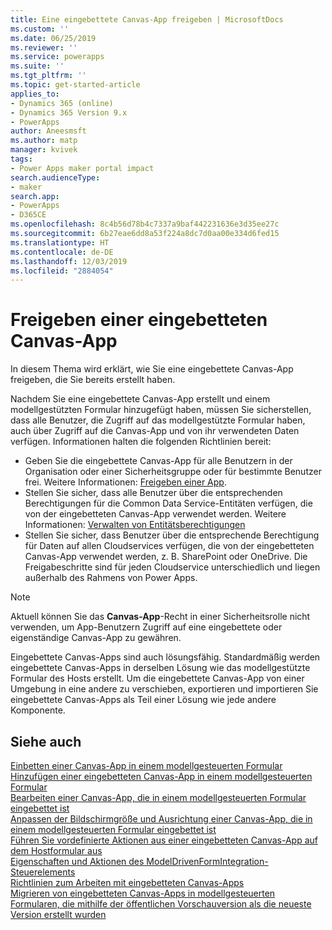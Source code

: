```yaml
---
title: Eine eingebettete Canvas-App freigeben | MicrosoftDocs
ms.custom: ''
ms.date: 06/25/2019
ms.reviewer: ''
ms.service: powerapps
ms.suite: ''
ms.tgt_pltfrm: ''
ms.topic: get-started-article
applies_to:
- Dynamics 365 (online)
- Dynamics 365 Version 9.x
- PowerApps
author: Aneesmsft
ms.author: matp
manager: kvivek
tags:
- Power Apps maker portal impact
search.audienceType:
- maker
search.app:
- PowerApps
- D365CE
ms.openlocfilehash: 8c4b56d78b4c7337a9baf442231636e3d35ee27c
ms.sourcegitcommit: 6b27eae6dd8a53f224a8dc7d0aa00e334d6fed15
ms.translationtype: HT
ms.contentlocale: de-DE
ms.lasthandoff: 12/03/2019
ms.locfileid: "2884054"
---
```

# <a name="share-an-embedded-canvas-app"></a>Freigeben einer eingebetteten Canvas-App
In diesem Thema wird erklärt, wie Sie eine eingebettete Canvas-App freigeben, die Sie bereits erstellt haben.

Nachdem Sie eine eingebettete Canvas-App erstellt und einem modellgestützten Formular hinzugefügt haben, müssen Sie sicherstellen, dass alle Benutzer, die Zugriff auf das modellgestützte Formular haben, auch über Zugriff auf die Canvas-App und von ihr verwendeten Daten verfügen. Informationen halten die folgenden Richtlinien bereit:
-   Geben Sie die eingebettete Canvas-App für alle Benutzern in der Organisation oder einer Sicherheitsgruppe oder für bestimmte Benutzer frei. Weitere Informationen: [Freigeben einer App](../canvas-apps/share-app.md#share-an-app).
-   Stellen Sie sicher, dass alle Benutzer über die entsprechenden Berechtigungen für die Common Data Service-Entitäten verfügen, die von der eingebetteten Canvas-App verwendet werden. Weitere Informationen: [Verwalten von Entitätsberechtigungen](../canvas-apps/share-app.md#manage-entity-permissions)
-   Stellen Sie sicher, dass Benutzer über die entsprechende Berechtigung für Daten auf allen Cloudservices verfügen, die von der eingebetteten Canvas-App verwendet werden, z. B. SharePoint oder OneDrive. Die Freigabeschritte sind für jeden Cloudservice unterschiedlich und liegen außerhalb des Rahmens von Power Apps.

> [!NOTE]
> Aktuell können Sie das **Canvas-App**-Recht in einer Sicherheitsrolle nicht verwenden, um App-Benutzern Zugriff auf eine eingebettete oder eigenständige Canvas-App zu gewähren.

Eingebettete Canvas-Apps sind auch lösungsfähig. Standardmäßig werden eingebettete Canvas-Apps in derselben Lösung wie das modellgestützte Formular des Hosts erstellt. Um die eingebettete Canvas-App von einer Umgebung in eine andere zu verschieben, exportieren und importieren Sie eingebettete Canvas-Apps als Teil einer Lösung wie jede andere Komponente.

## <a name="see-also"></a>Siehe auch
[Einbetten einer Canvas-App in einem modellgesteuerten Formular](embed-canvas-app-in-form.md) <br />
[Hinzufügen einer eingebetteten Canvas-App in einem modellgesteuerten Formular](embedded-canvas-app-add-classic-designer.md) <br />
[Bearbeiten einer Canvas-App, die in einem modellgesteuerten Formular eingebettet ist](embedded-canvas-app-edit-classic-designer.md) <br />
[Anpassen der Bildschirmgröße und Ausrichtung einer Canvas-App, die in einem modellgesteuerten Formular eingebettet ist](embedded-canvas-app-customize-screen.md) <br />
[Führen Sie vordefinierte Aktionen aus einer eingebetteten Canvas-App auf dem Hostformular aus](embedded-canvas-app-actions.md) <br />
[Eigenschaften und Aktionen des ModelDrivenFormIntegration-Steuerelements](embedded-canvas-app-properties-actions.md) <br />
[Richtlinien zum Arbeiten mit eingebetteten Canvas-Apps](embedded-canvas-app-guidelines.md) <br />
[Migrieren von eingebetteten Canvas-Apps in modellgesteuerten Formularen, die mithilfe der öffentlichen Vorschauversion als die neueste Version erstellt wurden](embedded-canvas-app-migrate-from-preview.md) <br />
